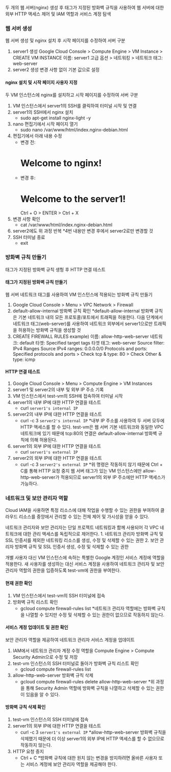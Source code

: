 
두 개의 웹 서버(nginx) 생성 후 태그가 지정된 방화벽 규칙을 사용하여 웹 서버에 대한 외부 HTTP 액세스 제어 및 IAM 역할과 서비스 계정 탐색

### 웹 서버 생성

웹 서버 생성 및 nginx 설치 후 시작 페이지를 수정하여 서버 구분
1. server1 생성
	Google Cloud Console > Compute Engine > VM Instance > CREATE VM INSTANCE
	이름: server1
	고급 옵션 > 네트워킹 > 네트워크 태그: web-server
2. server2 생성
	변경 사항 없이 기본 값으로 설정

#### nginx 설치 및 시작 페이지 사용자 지정

두 VM 인스턴스에 nginx를 설치하고 시작 페이지를 수정하여 서버 구분
1. VM 인스턴스에서 server1의 SSH를 클릭하여 터미널 시작 및 연결
2. server1의 SSH에서 nginx 설치
	- sudo apt-get install nginx-light -y
3. nano 편집기에서 시작 페이지 열기
	- sudo nano /var/www/html/index.nginx-debian.html
4. 편집기에서 아래 내용 수정
	- 변경 전: <h1>Welcome to nginx!</h1>
	- 변경 후: <h1>Welcome to the server1!</h1>
	Ctrl + O > ENTER > Ctrl + X
5. 변경 사항 확인
	- cat /var/www/html/index.nginx-debian.html
6. server2에도 위 과정 반복
	*4번 내용만 변경 후에서 server2로만 변경할 것
7. SSH 터미널 종료
	- exit

### 방화벽 규칙 만들기

태그가 지정된 방화벽 규칙 생헝 후 HTTP 연결 테스트

#### 태그가 지정된 방화벽 규칙 만들기

웹 서버 네트워크 태그를 사용하여 VM 인스턴스에 적용되는 방화벽 규칙 만들기
1. Google Cloud Console > Menu > VPC Network > Firewall
2. default-allow-internal 방화벽 규칙 확인
	*default-allow-internal 방화벽 규칙은 기본 네트워크 내의 모든 프로토콜/포트에서 트래픽을 허용한다.
	다음 단계에서 네트워크 태그(web-server)를 사용하여 네트워크 외부에서 server1으로만 트래픽을 허용하는 방화벽 규칙을 생성할 것
3. CREATE FIREWALL RULES
	example)
	이름: allow-http-web-server
	네트워크: default
	타겟: Specified target tags
	타겟 태그: web-server
	Source filter: IPv4 Ranges
	Source IPv4 ranges: 0.0.0.0/0
	Protocols and ports: Specified protocols and ports > Check tcp & type: 80 > Check Other & type: icmp

#### HTTP 연결 테스트

1. Google Cloud Console > Menu > Compute Engine > VM Instances
2. server1 및 server2의 내부 및 외부 IP 주소 기록
3. VM 인스턴스에서 test-vm의 SSH에 접속하여 터미널 시작
4. server1의 내부 IP에 대한 HTTP 연결을 테스트
	- curl `server1's internal IP`
5. server2의 내부 IP에 대한 HTTP 연결을 테스트
	- curl -c 3 `server2's internal IP`
	*내부 IP 주소를 사용하여 두 서버 모두에 HTTP 액세스를 할 수 있다.
	test-vm은 웹 서버 기본 네트워크와 동일한 VPC 네트워크에 있기 때문에 tcp:80의 연결은 default-allow-internal 방화벽 규칙에 의해 허용된다.
6. server1의 외부 IP에 대한 HTTP 연결을 테스트
	- curl `server1's external IP`
7. server2의 외부 IP에 대한 HTTP 연결을 테스트
	- curl -c 3 `server2's external IP`
	*위 명령은 작동하지 않기 때문에 Ctrl + C를 통해 HTTP 요청 중지
	웹 서버 태그가 있는 VM 인스턴스에만 allow-http-web-server가 적용되므로 server1의 외부 IP 주소에만 HTTP 액세스가 가능하다.

### 네트워크 및 보안 관리자 역할

Cloud IAM을 사용하면 특정 리소스에 대해 작업을 수행할 수 있는 권한을 부여하여 클라우드 리소스를 중앙에서 관리할 수 있는 전체 제어 및 가시성을 얻을 수 있다.

네트워크 관리자와 보안 관리자는 단일 프로젝트 네트워킹과 함께 사용되어 각 VPC 네트워크에 대한 관리 액세스를 독립적으로 제어한다.
	1. 네트워크 관리자
	방화벽 규칙 및 SSL 인증서를 제외한 네트워킹 리소스를 생성, 수정 및 삭제할 수 있는 권한
	2. 보안 관리자
	방화벽 규칙 및 SSL 인증서 생성, 수정 및 삭제할 수 있는 권한

개별 사용자 대신 VM 인스턴스에 속하는 특별한 Google 계정인 서비스 계정에 역할을 적용한다.
새 사용자를 생성하는 대신 서비스 계정을 사용하여 네트워크 관리자 및 보안 관리자 역할의 권한을 입증하도록 test-vm에 권한을 부여한다.

#### 현재 권한 확인

1. VM 인스턴스에서 test-vm의 SSH 터미널에 접속
2. 방화벽 규칙 리스트 확인
	- gcloud compute firewall-rules list
	*네트워크 관리자 역할에는 방화벽 규칙을 나열할 수 있지만 수정 및 삭제할 수 있는 권한이 없으므로 작동하지 않는다.

#### 서비스 계정 업데이트 및 권한 확인

보안 관리자 역할을 제공하여 네트워크 관리자 서비스 계정을 업데이트

1. IAM에서 네트워크 관리자 계정 수정
	역할을 Compute Engine > Compute Security Admin으로 수정 및 저장
2. test-vm 인스턴스의 SSH 터미널로 돌아가 방화벽 규칙 리스트 확인
	- gcloud compute firewall-rules list
3. allow-http-web-server 방화벽 규칙 삭제
	- gcloud compute firewall-rules delete allow-http-web-server
	*위 과정을 통해 Security Admin 역할에 방화벽 규칙을 나열하고 삭제할 수 있는 권한이 있음을 알 수 있다.

#### 방화벽 규칙 삭제 확인

1. test-vm 인스턴스의 SSH 터미널에 접속
2. server1의 외부 IP에 대한 HTTP 연결을 테스트
	- curl -c 3 `server1's external IP`
	*allow-http-web-server 방화벽 규칙을 삭제했기 때문에 더 이상 server1의 외부 IP에 HTTP 액세스를 할 수 없으므로 작동하지 않는다.
3. HTTP 요청 중지
	- Ctrl + C
	*방화벽 규칙에 대한 원치 않는 변경을 방지하려면 올바른 사용자 또는 서비스 계정에 보안 관리자 역할을 제공해야 한다.